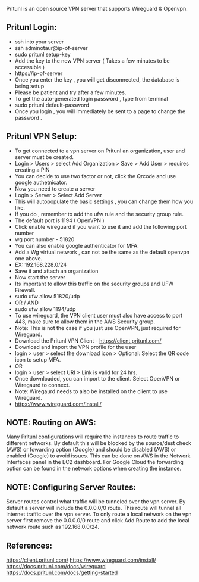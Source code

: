 Pritunl is an open source VPN server that supports Wireguard & Openvpn. 

Pritunl Login:
----------------
* ssh into your server
* ssh adminotaur@ip-of-server
* sudo pritunl setup-key
* Add the key to the new VPN server ( Takes a few minutes to be accessible )
* https://ip-of-server
* Once you enter the key , you will get disconnected, the database is being setup
* Please be patient and try after a few minutes.
* To get the auto-generated login password , type from terminal
* sudo pritunl default-password
* Once you login , you will immediately be sent to a page to change the password .

Pritunl VPN Setup:
-----------------
* To get connected to a vpn server on Pritunl an organization, user and server must be created.
* Login > Users > select Add Organization > Save > Add User > requires creating a PIN
* You can decide to use two factor or not, click the Qrcode and use google authetnicator.
* Now you need to create a server
* Login > Server > Select Add Server
* This will autopopulate the basic settings , you can change them how you like.
* If you do , remember to add the ufw rule and the security group rule.
* The default port is 1194 ( OpenVPN )
* Click enable wireguard if you want to use it and add the following port number
* wg port number - 51820
* You can also enable google authenticator for MFA.
* Add a Wg virtual network , can not be the same as the default openvpn one above.
* EX: 192.168.228.0/24
* Save it and attach an organization
* Now start the server
* Its important to allow this traffic on the security groups and UFW Firewall.
* sudo ufw allow 51820/udp
* OR / AND
* sudo ufw allow 1194/udp
* To use wireguard, the VPN client user must also have access to port 443, make sure to allow them in the AWS Security group.
* Note: This is not the case if you just use OpenVPN, just required for Wireguard.
* Download the Pritunl VPN Client - https://client.pritunl.com/
* Download and import the VPN profile for the user
* login > user > select the download icon > Optional: Select the QR code icon to setup MFA.
* OR
* login > user > select URI > Link is valid for 24 hrs.
* Once downloaded, you can import to the client. Select OpenVPN or Wiregaurd to connect.
* Note: Wiregaurd needs to also be installed on the client to use Wireguard.
* https://www.wireguard.com/install/

NOTE: Routing on AWS:
--------------------
Many Pritunl configurations will require the instances to route traffic to different networks. By default this will be blocked by the source/dest check (AWS) or fowarding option (Google) and should be disabled (AWS) or enabled (Google) to avoid issues. This can be done on AWS in the Network Interfaces panel in the EC2 dashboard. For Google Cloud the forwarding option can be found in the network options when creating the instance.

NOTE: Configuring Server Routes:
-------------------------------
Server routes control what traffic will be tunneled over the vpn server. By default a server will include the 0.0.0.0/0 route. This route will tunnel all internet traffic over the vpn server. To only route a local network on the vpn server first remove the 0.0.0.0/0 route and click Add Route to add the local network route such as 192.168.0.0/24.

References:
-----------
https://client.pritunl.com/
https://www.wireguard.com/install/
https://docs.pritunl.com/docs/wireguard
https://docs.pritunl.com/docs/getting-started

